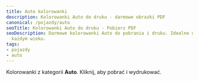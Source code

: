```yaml
---
title: Auto kolorowanki
description: Kolorowanki Auto do druku - darmowe obrazki PDF
canonical: /pojazdy/auto
seoTitle: Kolorowanki Auto do druku - Pobierz PDF
seoDescription: Darmowe kolorowanki Auto do pobrania i druku. Idealne dla dzieci w
  każdym wieku.
tags:
- pojazdy
- auto
---
```


Kolorowanki z kategorii **Auto**. Kliknij, aby pobrać i wydrukować.
